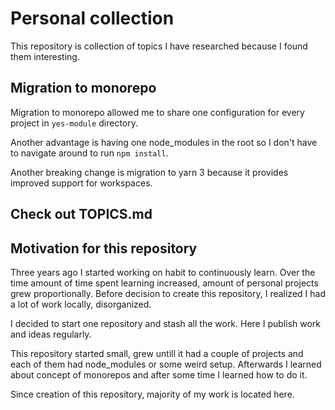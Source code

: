 # Personal collection

This repository is collection of topics I have researched because I found them interesting.

## Migration to monorepo

Migration to monorepo allowed me to share one configuration for every project in `yes-module` directory.

Another advantage is having one node_modules in the root so I don't have to navigate around to run `npm install`.

Another breaking change is migration to yarn 3 because it provides improved support for workspaces.

## Check out TOPICS.md

## Motivation for this repository

Three years ago I started working on habit to continuously learn. Over the time amount of time spent learning increased, amount of personal projects grew proportionally. Before decision to create this repository, I realized I had a lot of work locally, disorganized.

I decided to start one repository and stash all the work. Here I publish work and ideas regularly.

This repository started small, grew untill it had a couple of projects and each of them had node_modules or some weird setup. Afterwards I learned about concept of monorepos and after some time I learned how to do it.

Since creation of this repository, majority of my work is located here.

